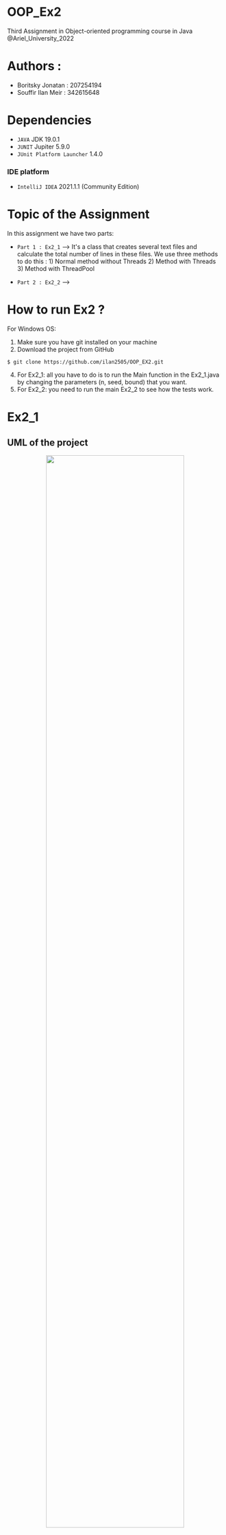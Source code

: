 # OOP_Ex2
Third Assignment in Object-oriented programming course in Java @Ariel_University_2022

# Authors :
* Boritsky Jonatan : 207254194
* Souffir Ilan Meir : 342615648

# Dependencies

* ``JAVA`` JDK 19.0.1
* ``JUNIT`` Jupiter 5.9.0
* ``JUnit Platform Launcher`` 1.4.0

### IDE platform
* ``IntelliJ IDEA`` 2021.1.1 (Community Edition)

# Topic of the Assignment 
In this assignment we have two parts:
* ```Part 1 : Ex2_1``` -->  It's a class that creates several text files and calculate the total number of lines in these files. We use three methods to do this : 1) Normal method without Threads  2) Method with Threads  3) Method with ThreadPool 

* ```Part 2 : Ex2_2``` -->

# How to run Ex2 ?
For Windows OS:  
1. Make sure you have git installed on your machine
2. Download the project from GitHub
```
$ git clone https://github.com/ilan2505/OOP_EX2.git
```
4. For Ex2_1: all you have to do is to run the Main function in the Ex2_1.java by changing the parameters (n, seed, bound) that you want.
5. For Ex2_2: you need to run the main Ex2_2 to see how the tests work.

# Ex2_1 
## UML of the project 
<p align="center">
  <img align="center" width=80% src = "https://user-images.githubusercontent.com/55143087/210436830-59020281-6a61-4902-8bca-98aa585104f9.png"/>
</p>

## Ex2_1 contains 4 classes :
### Ex2_1.java
This class creates several text files and calculate the total number of lines in these files with methods using nothing, threads and threadPool.<br>
Explanation of each methods :
* createTextFiles(int n, int seed, int bound) --> This method creates n text files on disk and returns an array of the file names. In each line we write a sentence : "Hello World".
* getNumOfLines(String[] fileNames) --> Gives the total number of lines in these files. This method doesn't use any thread.
* getNumOfLinesThreads(String[] fileNames) --> Gives the total number of lines in these files using Threads.
* getNumOfLinesThreadPool(String[] fileNames) --> Gives the total number of lines in these files using ThreadPool.

### functions.java
This class contains helps functions that we use in our Ex2_1.java class.<br>
Explanation of each methods :
* count_lines(String file_name) --> Opens a file and counts the lines inside the file.
* create_files(int num_file) --> Creates a new file with the name "file_X".
* write_files(String file_name, int num_lines) --> Writes "Hello World" in each line of the file.

### FileLineCounter.java
This class extends Thread that we need to use threads in our function number 3 "getNumOfLinesThreads(String[] fileNames)". <br>
Objects of this class :
* fileName --> Name of the file.
* numOfLines --> Number of lines.<br><br>
Explanation of each methods :
* FileLineCounter(String fileName) --> Constructor.
* run() --> Run method for the third function with threads.
* getNumOfLines() --> Gives the num of lines into threads.

### FileLineCounterCallable.java
This class is an implement of Callable that we need to use ThreadPool in our function number 4 "getNumOfLinesThreadPool(String[] fileNames)".<br>
Objects of this class :
* fileName --> Name of the file.
* numOfLines --> Number of lines.<br><br>
Explanation of each methods :
* FileLineCounterCallable(String fileName) --> Constructor.
* call() --> Call method for the forth function with ThreadPool.

## Results for our 3 functions 
### For n=100, seed=42, bound=999 :
```
[Normal Example]
Number of lines : 54096
Time : 93 ms

[Example using Threads]
Number of lines : 54096
Time : 80 ms

[Example using Threads Pool]
Number of lines : 54096
Time : 78 ms
```
### For n=1 000, seed=42, bound=9 999 :
```
[Normal Example]
Number of lines : 4945060
Time : 1157 ms

[Example using Threads]
Number of lines : 4945060
Time : 621 ms

[Example using Threads Pool]
Number of lines : 4945060
Time : 591 ms
```
### For n=1 000, seed=42, bound=99 999 :
```
[Normal Example]
Number of lines : 49029445
Time : 3674 ms

[Example using Threads]
Number of lines : 49029445
Time : 1892 ms

[Example using Threads Pool]
Number of lines : 49029445
Time : 1818 ms
```
### For n=10 000, seed=42, bound=99 999 :
```
[Normal Example]
Number of lines : 498839180
Time : 49523 ms

[Example using Threads]
Number of lines : 498839180
Time : 24363 ms

[Example using Threads Pool]
Number of lines : 498839180
Time : 23994 ms
```
### Explanation of the results we saw before :
We can conclude two important things: 
* the first is that the first method without using thread or thread pool is much slower than the other two methods. 
* the second is that for the other two methods (thread and threadPool) they are roughly equal with a slight advantage for threadPool which is a tiny bit faster. <br><br>

The reason is simple, it's just that thread and threadPool methods can perform several tasks at the same time unlike the first method which does one by one.
We can also see that the more files we have with more and more lines, the more the 3 methods will take longer to give the total number of lines in all the files. Conclusion always use Thread or ThreadPool depending on what you need to do in parallel !






# Ex2_2 

## UML of the project 
<p align="center">
  <img align="center" width=80% src = "https://user-images.githubusercontent.com/55143087/211622709-24cfe4b2-bd31-4c6b-a877-756f06694672.png"/>
</p>

## Ex2_2 contains 6 classes :
### CustomExecutor.java
This class represents a custom executor service, implemented by extending ThreadPoolExecutor. <br>
Explanation of each methods :
* CustomExecutor() --> creates with number of threads a new custom executor.
* submit(Task<T> task) --> gives a future task to the executor service.
* submit(Callable<T> callable, TaskType type) --> submits a task with a task type, and gives this task to the executor service.
* submit(Callable callable) --> call the submit function with the default task type OTHER.
* beforeExecute(Thread t, Runnable r) --> This function is called when the thread pool is about to execute a task. The function cast the task to a future task adapter and get th priority of the task and assign it to the CurrentMax.
* getCurrentMax() --> returns the current max priority of the executed task in the queue.
* gracefullyTerminate() --> end off the executor service.


### Ex2_2.java
This class is a main class to run the tests. <br>
Explanation of each methods :
* partialTest() --> differents tests.


### FutureTaskAdapter.java
This class provides an adapter for task in order to enable the use of the inner priority queue of thread pool, which contains only runnable objects. <br>
Explanation of each methods :
* FutureTaskAdapter(Task<T> task) --> Constructor of the FutureTaskAdapter class.
* getPriority() --> returns the priority of the task.


### FutureTaskComparator.java
This class implements Callable. This class provides a comparator for future tasks. It compares between two future tasks by their tasks natural order. <br>
Explanation of each methods :
* compare(FutureTaskAdapter<T> t1, FutureTaskAdapter<T> t2) --> Compares the task with the task for order.


### Task.java
This class represents a task that can be executed by a custom thread pool. <br>
Explanation of each methods :
* Task(Callable<T> CallableObject, TaskType type) --> creates a new task with the given task and the task type.
* createTask(Callable<T> callableObject, TaskType type) --> creates a task with the given task and the task type.
createTask(Callable<T> callableObject) --> creates a task with the given task.
* getPriority() --> get the priority value of the type.
* call() --> calls the method for the task.

### TaskType.java
This class... <br>
Explanation of each methods :
* validatePriority(int priority) -->priority is represented by an integer value, ranging from 1 to 10, return  : whether the priority is valid or not

##  Description of the design and development considerations and provide techniques/patterns that we employed :

## Difficulties we have encountered and how we handled them :

## how the proposed design contributed to enhance the flexibility, performance, and maintainability of our code ?

### Design considerations
The solution we chose for this part is to implement the ThreadPool Executor ourselves. <br>
The Task class is the class that implements the Callable interface and is responsible for the execution a task. <br>
This class can be created by factory method. <br>
This class contains the following field:
TaskType is an enum that defines the type of task and its order to be executed. <br>
This class is also implement Comparable interface to compare between tasks. <br>
In order to adapt the natural order of tasks to whose priority queue, we use Adapter pattern. <br>
The TaskThread class is the class that extends Thread and is responsible to pull tasks from the priority queue of tasks and execute them. <br>
We created a class that represents the priority queue of tasks which extends Thread also and uses join to suspend the main thread until it is empty from tasks. Also can be blocked by the method block(). <br>
FutureTask class is the class that implements Future interface and is responsible to return the result of the task. <br>
The CustomThreadPoolExecutor class is the class that implements Executor interface and is responsible to execute tasks. <br>



